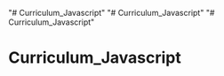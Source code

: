 "# Curriculum_Javascript" 
"# Curriculum_Javascript" 
"# Curriculum_Javascript" 
# Curriculum_Javascript
